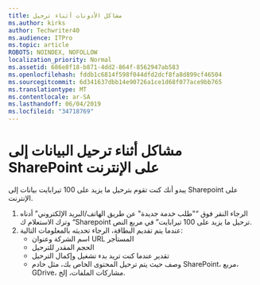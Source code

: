 ```yaml
---
title: مشاكل الأذونات أثناء ترحيل
ms.author: kirks
author: Techwriter40
ms.audience: ITPro
ms.topic: article
ROBOTS: NOINDEX, NOFOLLOW
localization_priority: Normal
ms.assetid: 686e8f18-b871-4dd2-864f-8562947ab583
ms.openlocfilehash: fddb1c6814f598f044dfd2dcf8fa8d899cf46504
ms.sourcegitcommit: 6d341637dbb14e90726a1ce1d68f077ace9bb765
ms.translationtype: MT
ms.contentlocale: ar-SA
ms.lasthandoff: 06/04/2019
ms.locfileid: "34718769"
---
```

# <a name="issues-while-migrating-data-to-sharepoint-online"></a>مشاكل أثناء ترحيل البيانات إلى SharePoint على الإنترنت

<p>يبدو أنك كنت تقوم بترحيل ما يزيد على 100 تيرابايت بيانات إلى Sharepoint على الإنترنت.</p> <ol> <li>الرجاء النقر فوق &ldquo;"طلب خدمة جديدة" عن طريق الهاتف/البريد الإلكتروني&rdquo; أدناه وترك الاستعلام ك &ldquo;Sharepoint ترحيل ما يزيد على 100 تيرابايت&rdquo; في مربع النص.</li> <li>عندما يتم تقديم البطاقة، الرجاء تحديثه بالمعلومات التالية: <ul> <li>اسم الشركة وعنوان URL المستأجر</li> <li>الحجم المقدر للترحيل</li> <li>تقدير عندما كنت تريد بدء تشغيل وإكمال الترحيل</li> <li>وصف حيث يتم ترحيل المحتوى الخاص بك، مثل خادم SharePoint، مربع، GDrive، مشاركات الملفات، إلخ.</li> </ul> </li> </ol>


  

